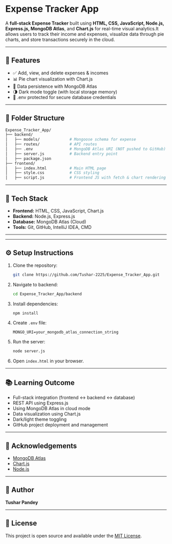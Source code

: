 # Expense Tracker App

A **full-stack Expense Tracker** built using **HTML, CSS, JavaScript, Node.js, Express.js,
MongoDB Atlas**, and **Chart.js** for real-time visual analytics.It allows users to track 
their income and expenses, visualize data through pie charts, and store transactions 
securely in the cloud.

---

## 🚀 Features

- ✅ Add, view, and delete expenses & incomes
- 📊 Pie chart visualization with Chart.js
- 💾 Data persistence with MongoDB Atlas
- 🌗 Dark mode toggle (with local storage memory)
- 🔐 .env protected for secure database credentials

---

## 📁 Folder Structure

```bash
Expense_Tracker_App/
├── backend/
│   ├── models/             # Mongoose schema for expense
│   ├── routes/             # API routes
│   ├── .env                # MongoDB Atlas URI (NOT pushed to GitHub)
│   ├── server.js           # Backend entry point
│   ├── package.json
├── frontend/
│   ├── index.html          # Main HTML page
│   ├── style.css           # CSS styling
│   ├── script.js           # Frontend JS with fetch & chart rendering
```

---

## 🔧 Tech Stack

- **Frontend:** HTML, CSS, JavaScript, Chart.js
- **Backend:** Node.js, Express.js
- **Database:** MongoDB Atlas (Cloud)
- **Tools:** Git, GitHub, IntelliJ IDEA, CMD

---

---

## ⚙️ Setup Instructions

1. Clone the repository:
   ```bash
   git clone https://github.com/Tushar-2225/Expense_Tracker_App.git
   ```

2. Navigate to backend:
   ```bash
   cd Expense_Tracker_App/backend
   ```

3. Install dependencies:
   ```bash
   npm install
   ```

4. Create `.env` file:
   ```env
   MONGO_URI=your_mongodb_atlas_connection_string
   ```

5. Run the server:
   ```bash
   node server.js
   ```

6. Open `index.html` in your browser.

---

## 📚 Learning Outcome

- Full-stack integration (frontend ↔ backend ↔ database)
- REST API using Express.js
- Using MongoDB Atlas in cloud mode
- Data visualization using Chart.js
- Dark/light theme toggling
- GitHub project deployment and management

---

## 🙌 Acknowledgements

- [MongoDB Atlas](https://www.mongodb.com/atlas/database)
- [Chart.js](https://www.chartjs.org/)
- [Node.js](https://nodejs.org/)

---

## 📌 Author

**Tushar Pandey**  

---

## 📌 License

This project is open source and available under the [MIT License](LICENSE).

